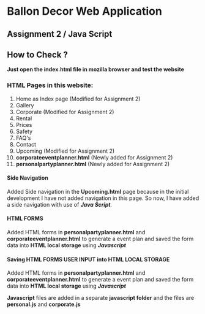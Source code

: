 # Ballon Decor Web Application

## Assignment 2 / Java Script

## How to Check ?

**Just open the index.html file in mozilla browser and test the website**

### HTML Pages in this website:
1. Home as Index page (Modified for Assignment 2)
2. Gallery
3. Corporate (Modified for Assignment 2)
4. Rental
5. Prices
6. Safety
7. FAQ's
8. Contact
9. Upcoming (Modified for Assignment 2)
10. **corporateeventplanner.html** (Newly added for Assignment 2)
11. **personalpartyplanner.html** (Newly added for Assignment 2)



#### Side Navigation
Added Side navigation in the **Upcoming.html** page because in the initial development I have not added navigation in this page. So now, I have added a side navigation with use of ***Java Script**.*

#### HTML FORMS
Added HTML forms in **personalpartyplanner.html** and **corporateeventplanner.html** to generate a event plan and saved the form data into  **HTML local storage** using ***Javascript***

#### Saving HTML FORMS USER INPUT into HTML LOCAL STORAGE
Added HTML forms in **personalpartyplanner.html** and **corporateeventplanner.html** to generate a event plan and saved the form data into  **HTML local storage** using ***Javascript***

**Javascript** files are added in a separate **javascript folder** and the files are **personal.js** and **corporate.js**

